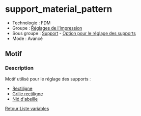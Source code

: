 # support_material_pattern

* Technologie : FDM
* Groupe : [Réglages de l'Impression](../print_settings/print_settings.md)
* Sous groupe : [Support](../print_settings/print_settings.md#support) - [Option pour le réglage des supports](../print_settings/print_settings.md#option-pour-le-réglage-des-supports)
* Mode : Avancé

## Motif

### Description

Motif utilisé pour le réglage des supports :

- [Rectiligne](../pattern/pattern_rectilinear.md)
- [Grille rectiligne](../pattern/pattern_rectilinear-grid.md)
- [Nid d'abeille](../pattern/honeycomb.md)

[Retour Liste variables](variable_list.md)